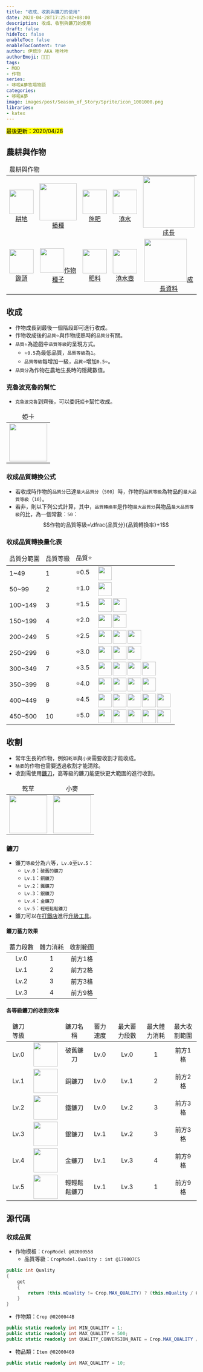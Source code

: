 ```yaml
---
title: "收成、收割與鐮刀的使用"
date: 2020-04-28T17:25:02+08:00
description: 收成、收割與鐮刀的使用
draft: false
hideToc: false
enableToc: false
enableTocContent: true
author: 伊琉沙 AKA 哇咔咔
authorEmoji: 👩🏿‍🚀
tags: 
- MOD
- 作物
series:
- 哆啦A夢牧場物語
categories:
- 哆啦A夢
image: images/post/Season_of_Story/Sprite/icon_1001000.png
libraries:
- katex
---
```

<mark>最後更新：2020/04/28</mark>

## 農耕與作物
<table>
    <thead>
        <tr>
            <td colspan="10">農耕與作物</td>        
        </tr>
    </thead>
    <tr>
        <td align="center"><a href="../doraemon-story-crop-part1"><img width="64px" src= "/images/post/Season_of_Story/Sprite/icon_1001000.png">耕地</a></td>
        <td align="center"><a href="../doraemon-story-crop-part2"><img width="98px" src= "/images/post/Season_of_Story/Sprite/Crop_90110400.png">播種</a></td>
        <td align="center"><a href="../doraemon-story-crop-part3"><img width="64px" src= "/images/post/Season_of_Story/Sprite/icon_1103001.png">施肥</a></td>
        <td align="center"><a href="../doraemon-story-crop-part4"><img width="64px" src= "/images/post/Season_of_Story/Sprite/icon_1001020.png">澆水</a></td>        
        <td align="center"><a href="../doraemon-story-crop-part5"><img width="136px" src= "/images/post/Season_of_Story/Sprite/Crop_90110402.png">成長</a></td>
        <td align="center"><a href="../doraemon-story-crop-part6"><img width="64px" src= "/images/post/Season_of_Story/Sprite/icon_1001030.png">收成收割</a></td>
        <td align="center"><a href="../doraemon-story-shipping-prices-crops"><img width="64px" src= "/images/post/Season_of_Story/Sprite/icon_3000205.png">出貨價格</a></td>
    </tr>
    <tr>
        <td align="center"><a href="../doraemon-story-crop-part1/#鋤頭"><img width="64px" src= "/images/post/Season_of_Story/Sprite/icon_1001005.png">鋤頭</a></td>
        <td align="center"><a href="../doraemon-story-shop-20700-knick-knacks-general-store/#作物種子"><img width="64px" src= "/images/post/Season_of_Story/Sprite/icon_2000501.png">作物種子</a></td>
        <td align="center"><a href="../doraemon-story-shop-20700-knick-knacks-general-store/#肥料"><img width="64px" src= "/images/post/Season_of_Story/Sprite/icon_1103000.png">肥料</a></td>
        <td align="center"><a href="../doraemon-story-crop-part4/#澆水壺"><img width="64px" src= "/images/post/Season_of_Story/Sprite/icon_1001025.png">澆水壺</a></td>        
        <td align="center"><a href="../doraemon-story-crop-grow"><img width="113px" src= "/images/post/Season_of_Story/Sprite/Crop_90110405.png">成長資料</a></td>
        <td align="center"><a href="../doraemon-story-crop-part6/#鐮刀"><img width="64px" src= "/images/post/Season_of_Story/Sprite/icon_1001035.png">鐮刀</a></td>
        <td align="center"><a href="../#溫室種植"><img width="64px" src= "/images/post/Season_of_Story/Sprite/icon_1104000.png">溫室種植</a></td>
    </tr>
</table>

## 收成
+ 作物成長到最後一個階段即可進行收成。
+ 作物收成後的`品質⭐️`與作物成熟時的`品質分`有關。
+ `品質⭐️`為遊戲中`品質等級`的呈現方式。
    + `⭐️0.5`為最低品質，`品質等級`為`1`。
    + `品質等級`每增加一級，`品質⭐️`增加`0.5⭐️`。
+ `品質分`為作物在農地生長時的隱藏數值。

### 克魯波克魯的幫忙
+ `克魯波克魯`到齊後，可以委託`婭卡`幫忙收成。

<table>
    <thead>
        <tr>
            <td align="center">婭卡</td>
        </tr>
    </thead>
    <tr>
        <td align="center"><img width="100px" src= "/images/post/Season_of_Story/Sprite/icon_201041260.png"></td>
    </tr>
</table>

### 收成品質轉換公式
+ 若收成時作物的`品質分`已達`最大品質分`（`500`）時，作物的`品質等級`為物品的`最大品質等級`（`10`）。
+ 若非，則以下列公式計算，其中，`品質轉換率`是作物`最大品質分`與物品`最大品質等級`的比，為一個常數：`50`：
$$作物的品質等級=\dfrac{品質分}{品質轉換率}+1$$

### 收成品質轉換量化表
<table>
    <thead>
        <tr>
            <td>品質分範圍</td>
            <td>品質等級</td>
            <td>品質⭐️</td>
            <td></td>
        </tr>
    </thead>
    <tbody>
        <tr>
            <td>1~49</td>
            <td>1</td>
            <td>⭐️0.5</td>
            <td><img align="left" width="36px" src= "/images/post/Icon_Star_Half.png"></td>
        </tr>
        <tr>
            <td>50~99</td>
            <td>2</td>
            <td>⭐️1.0</td>
            <td><img align="left" width="36px" src= "/images/post/Icon_Star_Full.png"></td>
        </tr>
        <tr>
            <td>100~149</td>
            <td>3</td>
            <td>⭐️1.5</td>
            <td><img align="left" width="36px" src= "/images/post/Icon_Star_Full.png"><img align="left" width="36px" src= "/images/post/Icon_Star_Half.png"></td>
        </tr>
        <tr>
            <td>150~199</td>
            <td>4</td>
            <td>⭐️2.0</td>
            <td><img align="left" width="36px" src= "/images/post/Icon_Star_Full.png"><img align="left" width="36px" src= "/images/post/Icon_Star_Full.png"></td>
        </tr>
        <tr>
            <td>200~249</td>
            <td>5</td>
            <td>⭐️2.5</td>
            <td><img align="left" width="36px" src= "/images/post/Icon_Star_Full.png"><img align="left" width="36px" src= "/images/post/Icon_Star_Full.png"><img align="left" width="36px" src= "/images/post/Icon_Star_Half.png"></td>
        </tr>
        <tr>
            <td>250~299</td>
            <td>6</td>
            <td>⭐️3.0</td>
            <td><img align="left" width="36px" src= "/images/post/Icon_Star_Full.png"><img align="left" width="36px" src= "/images/post/Icon_Star_Full.png"><img align="left" width="36px" src= "/images/post/Icon_Star_Full.png"></td>
        </tr>
        <tr>
            <td>300~349</td>
            <td>7</td>
            <td>⭐️3.5</td>
            <td><img align="left" width="36px" src= "/images/post/Icon_Star_Full.png"><img align="left" width="36px" src= "/images/post/Icon_Star_Full.png"><img align="left" width="36px" src= "/images/post/Icon_Star_Full.png"><img align="left" width="36px" src= "/images/post/Icon_Star_Half.png"></td>
        </tr>
        <tr>
            <td>350~399</td>
            <td>8</td>
            <td>⭐️4.0</td>
            <td><img align="left" width="36px" src= "/images/post/Icon_Star_Full.png"><img align="left" width="36px" src= "/images/post/Icon_Star_Full.png"><img align="left" width="36px" src= "/images/post/Icon_Star_Full.png"><img align="left" width="36px" src= "/images/post/Icon_Star_Full.png"></td>
        </tr>
        <tr>
            <td>400~449</td>
            <td>9</td>
            <td>⭐️4.5</td>
            <td><img align="left" width="36px" src= "/images/post/Icon_Star_Full.png"><img align="left" width="36px" src= "/images/post/Icon_Star_Full.png"><img align="left" width="36px" src= "/images/post/Icon_Star_Full.png"><img align="left" width="36px" src= "/images/post/Icon_Star_Full.png"><img align="left" width="36px" src= "/images/post/Icon_Star_Half.png"></td>
        </tr>
        <tr>
            <td>450~500</td>
            <td>10</td>
            <td>⭐️5.0</td>
            <td><img align="left" width="36px" src= "/images/post/Icon_Star_Full.png"><img align="left" width="36px" src= "/images/post/Icon_Star_Full.png"><img align="left" width="36px" src= "/images/post/Icon_Star_Full.png"><img align="left" width="36px" src= "/images/post/Icon_Star_Full.png"><img align="left" width="36px" src= "/images/post/Icon_Star_Full.png"></td>
        </tr>
    </tbody>
</table>

## 收割
+ 常年生長的作物，例如`乾草`與`小麥`需要收割才能收成。
+ `枯萎`的作物也需要透過收割才能清除。
+ 收割需使用[鐮刀](../doraemon-story-crop-part1/#鐮刀)，高等級的鐮刀能更快更大範圍的進行收割。

<table>
    <thead>
        <tr>
            <td align="center">乾草</td>
            <td align="center">小麥</td>
        </tr>
    </thead>
    <tr>
        <td align="center"><img width="100px" src= "/images/post/Season_of_Story/Sprite/Crop_90150003.png"></td>
        <td align="center"><img width="100px" src= "/images/post/Season_of_Story/Sprite/Crop_90150103.png"></td>
    </tr>
</table>

### 鐮刀
+ 鐮刀`等級`分為六等，`Lv.0`至`Lv.5`：
    + `Lv.0`：`破舊的鐮刀`
    + `Lv.1`：`銅鐮刀`
    + `Lv.2`：`鐵鐮刀`
    + `Lv.3`：`銀鐮刀`
    + `Lv.4`：`金鐮刀`
    + `Lv.5`：`輕輕鬆鬆鐮刀`
+ 鐮刀可以在[打鐵店](../doraemon-story-shop-21100-anvil-blacksmith-shop)進行[升級工具](../doraemon-story-shop-21100-anvil-blacksmith-shop/#升級工具)。

#### 鐮刀蓄力效果
<table>
    <thead>
        <tr>
            <td align="center">蓄力段數</td>            
            <td align="center">體力消耗</td>
            <td align="center">收割範圍</td>
        </tr>
    </thead>
    <tr>
        <td align="center">Lv.0</td>
        <td align="center">1</td>
        <td align="center">前方1格</td>
    </tr>
    <tr>
        <td align="center">Lv.1</td>
        <td align="center">2</td>
        <td align="center">前方2格</td>
    </tr>
    <tr>
        <td align="center">Lv.2</td>
        <td align="center">3</td>
        <td align="center">前方3格</td>
    </tr>
    <tr>
        <td align="center">Lv.3</td>
        <td align="center">4</td>
        <td align="center">前方9格</td>
    </tr>
</table>

#### 各等級鐮刀的收割效率
<table>
    <thead>
        <tr>
            <td align="center">鐮刀等級</td>
            <td align="center"></td>
            <td align="center">鐮刀名稱</td>
            <td align="center">蓄力速度</td>
            <td align="center">最大蓄力段數</td>            
            <td align="center">最大體力消耗</td>
            <td align="center">最大收割範圍</td>
        </tr>
    </thead>
    <tr>
        <td align="center">Lv.0</td>
        <td align="center"><img width="64px" src= "/images/post/Season_of_Story/Sprite/icon_1001030.png"></td>
        <td align="center">破舊鐮刀</td>
        <td align="center">Lv.0</td>
        <td align="center">Lv.0</td>
        <td align="center">1</td>
        <td align="center">前方1格</td>
    </tr>
    <tr>
        <td align="center">Lv.1</td>
        <td align="center"><img width="64px" src= "/images/post/Season_of_Story/Sprite/icon_1001031.png"></td>
        <td align="center">銅鐮刀</td>
        <td align="center">Lv.0</td>
        <td align="center">Lv.1</td>
        <td align="center">2</td>
        <td align="center">前方2格</td>
    </tr>
    <tr>
        <td align="center">Lv.2</td>
        <td align="center"><img width="64px" src= "/images/post/Season_of_Story/Sprite/icon_1001032.png"></td>
        <td align="center">鐵鐮刀</td>
        <td align="center">Lv.0</td>
        <td align="center">Lv.2</td>
        <td align="center">3</td>
        <td align="center">前方3格</td>
    </tr>
    <tr>
        <td align="center">Lv.3</td>
        <td align="center"><img width="64px" src= "/images/post/Season_of_Story/Sprite/icon_1001033.png"></td>
        <td align="center">銀鐮刀</td>
        <td align="center">Lv.1</td>
        <td align="center">Lv.2</td>
        <td align="center">3</td>
        <td align="center">前方3格</td>
    </tr>
    <tr>
        <td align="center">Lv.4</td>
        <td align="center"><img width="64px" src= "/images/post/Season_of_Story/Sprite/icon_1001034.png"></td>
        <td align="center">金鐮刀</td>
        <td align="center">Lv.1</td>
        <td align="center">Lv.3</td>
        <td align="center">4</td>
        <td align="center">前方9格</td>
    </tr>
    <tr>
        <td align="center">Lv.5</td>
        <td align="center"><img width="64px" src= "/images/post/Season_of_Story/Sprite/icon_1001035.png"></td>
        <td align="center">輕輕鬆鬆鐮刀</td>
        <td align="center">Lv.1</td>
        <td align="center">Lv.3</td>
        <td align="center">1</td>
        <td align="center">前方9格</td>
    </tr>
</table>

## 源代碼
### 收成品質
+ 作物模板：`CropModel @02000558`
    + 品質等級：`CropModel.Quality : int @170007C5`

```C#
public int Quality
{
    get
    {
        return (this.mQuality != Crop.MAX_QUALITY) ? (this.mQuality / Crop.QUALITY_CONVERSION_RATE + 1) : Item.MAX_QUALITY;
    }
}
```
+ 作物類：`Crop @0200044B`

```C#
public static readonly int MIN_QUALITY = 1;
public static readonly int MAX_QUALITY = 500;
public static readonly int QUALITY_CONVERSION_RATE = Crop.MAX_QUALITY / Item.MAX_QUALITY;
```
+ 物品類：`Item @02000469`

```C#
public static readonly int MAX_QUALITY = 10;
```
